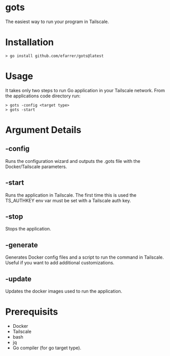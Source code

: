 # gots
The easiest way to run your program in Tailscale.

# Installation
    > go install github.com/efarrer/gots@latest

# Usage
It takes only two steps to run Go application in your Tailscale network. From the applications code directory run:

    > gots -config <target type>
    > gots -start

# Argument Details
## -config
Runs the configuration wizard and outputs the .gots file with the Docker/Tailscale parameters.
## -start
Runs the application in Tailscale. The first time this is used the TS_AUTHKEY env var must be set with a Tailscale auth key.
## -stop
Stops the application.
## -generate
Generates Docker config files and a script to run the command in Tailscale. Useful if you want to add additional customizations.
## -update
Updates the docker images used to run the application.

# Prerequisits
* Docker
* Tailscale
* bash
* jq
* Go compiler (for go target type).

